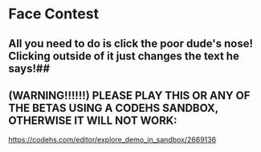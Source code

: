 # Face Contest #  

## All you need to do is click the poor dude's nose! Clicking outside of it just changes the text he says!##  

## (WARNING!!!!!!) PLEASE PLAY THIS OR ANY OF THE BETAS USING A CODEHS SANDBOX, OTHERWISE IT WILL NOT WORK: ##  
https://codehs.com/editor/explore_demo_in_sandbox/2669136
